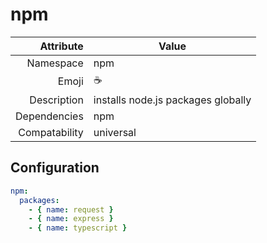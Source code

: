 # npm

| Attribute     | Value                                     |
|--------------:|-------------------------------------------|
| Namespace     | npm                                       |
| Emoji         | ☕                                         |
| Description   | installs node.js packages globally        |
| Dependencies  | npm                                       |
| Compatability | universal                                 |

## Configuration

```yml
npm:
  packages:
    - { name: request }
    - { name: express }
    - { name: typescript }
```
